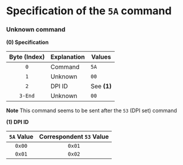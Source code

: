 # Specification of the `5A` command
### Unknown command

**(0) Specification**

Byte (Index) | Explanation | Values
:---: | --- | ---
`0` | Command | `5A`
`1` | Unknown | `00`
`2` | DPI ID | See **(1)**
`3-End` | Unknown | `00`

**Note**
This command seems to be sent after the `53` (DPI set) command

**(1) DPI ID**

`5A` Value | Correspondent `53` Value
:---: | :---:
`0x00` | `0x01`
`0x01` | `0x02`
